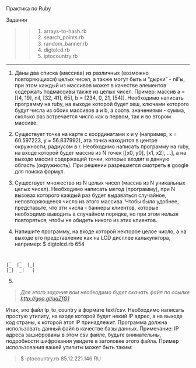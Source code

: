 Практика по Ruby

Задания
>
>> 1) arrays-to-hash.rb
>> 2) search_points.rb
>> 3) random_banner.rb
>> 4) digtolcd.rb
>> 5) iptocountry.rb

-------
 1) Даны два списка (массива) из различных (возможно повторяющихся) целых чисел, а также могут быть и “дырки” - nil’ы, при этом каждый из массивов может в качестве элементов содержать подмассивы также из целых чисел. Пример: массив a = [[4, 19], nil, [32, 41], 65], b = [234, 0, 21, [54]]. Необходимо написать программу на ruby, на выходе которой будет хеш, ключами которого будут числа из обоих массивов a и b, а соотв. значениями - сумма, сколько раз встречается число как в первом, так и во втором массиве.


 2) Существует точка на карте с координатами x и y (например, x = 60.597223, y =  56.837992), эта точка находится в центре окружности, радиусом в r. Необходимо написать программу на ruby, на входе которой будет массив из N точек
            [[x0, y0], [x1, x2], …], а на выходе массив содержащий точки, которые входят в            данную область (окружность). При решении разрешается смотреть в google для поиска формул.


 3) Существует множество из N целых чисел (массив из N уникальных целых чисел). Необходимо написать метод (программу), при N вызовах которого каждый раз будет выдаваться случайное, неповторяющееся число из этого массива. Чтобы было удобнее, представьте, что эти числа - баннеры клиентов, которые необходимо выводить в случайном порядке, но при этом нельзя повторяться, чтобы не обидеть никого из этих клиентов.


 4) Напишите программу, на входе которой некторое целое число, а на выходе его представление как на LCD дисплее калькулятора, например:
$ digtolcd.rb 654

```

 _   _
|_  |_  |_|
|_|  _|   |

```

5)
 >*Для этого задания вам необходимо будет скачать файл по ссылке http://goo.gl/uaZfG1*

 Итак, это файл Ip_to_country в формате text/csv. Необходимо написать простую утилиту, на входе которой будет некий IP адрес, а на выходе код страны, к которой этот IP принадлежит. Программа должна использовать данный файл в качестве базы данных. Примечание: IP адреса зашифрованы в этом csv файле, будьте внимательны, подробности шифрования увидете в заголовке этого файла. Пример использования вашей утилиты может быть таким:
>$ iptocountry.rb 85.12.221.146
> RU

